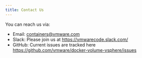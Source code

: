 ```yaml
---
title: Contact Us
---
```


You can reach us via:

- Email: containers@vmware.com
- Slack: Please join us at https://vmwarecode.slack.com/
- GitHub: Current issues are tracked here https://github.com/vmware/docker-volume-vsphere/issues